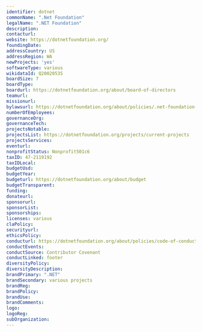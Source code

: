 ```yaml
---
identifier: dotnet
commonName: ".Net Foundation"
legalName: ".NET Foundation"
description:
contacturl:
website: https://dotnetfoundation.org/
foundingDate:
addressCountry: US
addressRegion: WA
newProjects: 'yes'
softwareType: various
wikidataId: Q20020535
boardSize: 7
boardType:
boardurl: https://dotnetfoundation.org/about/board-of-directors
teamurl:
missionurl:
bylawsurl: https://dotnetfoundation.org/about/policies/.net-foundation-bylaws
numberOfEmployees:
governanceOrg:
governanceTech:
projectsNotable:
projectsList: https://dotnetfoundation.org/projects/current-projects
projectsServices:
eventurl:
nonprofitStatus: Nonprofit501c6
taxID: 47-2119192
taxIDLocal:
budgetUsd:
budgetYear:
budgeturl: https://dotnetfoundation.org/about/budget
budgetTransparent:
funding:
donateurl:
sponsorurl:
sponsorList:
sponsorships:
licenses: various
claPolicy:
securityurl:
ethicsPolicy:
conducturl: https://dotnetfoundation.org/about/policies/code-of-conduct
conductEvents:
conductSource: Contributor Covenant
conductLinked: footer
diversityPolicy:
diversityDescription:
brandPrimary: ".NET"
brandSecondary: various projects
brandReg:
brandPolicy:
brandUse:
brandComments:
logo:
logoReg:
subOrganization:
---
```



